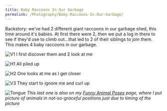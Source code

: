 ```yaml
---
title: Baby Raccoons In Our Garbage
permalink: /Photography/Baby-Raccoons-In-Our-Garbage/
---
```


Backstory: we've had 2 different giant raccoons in our garbage shed, this time around it's babies. At first there were 2, then we put a log in there to see if they'd use to climb out...that led to 2 of their siblings to join them. This makes 4 baby raccoons in our garbage.

![V1](/blog/assets/images/BabyRacV1.jpg "I first discover them and 2 look at me")
I first discover them and 2 look at me

![H1](/blog/assets/images/BabyRacH1.jpg "All piled up")
All piled up

![H2](/blog/assets/images/BabyRacH2.jpg "One looks at me as I get closer")
One looks at me as I get closer

![V3](/blog/assets/images/BabyRacV3.jpg "They start to ignore me and curl up")
They start to ignore me and curl up

![Tongue](/blog/assets/images/BabyRacVTongueOut.jpg "One sticks its tongue out")
*This last one is also on my [Funny Animal Poses](/blog/Photography/Funny-Animal-Poses/) page, where I put picture of animals in not-so-graceful positions just due to timing of the picture*